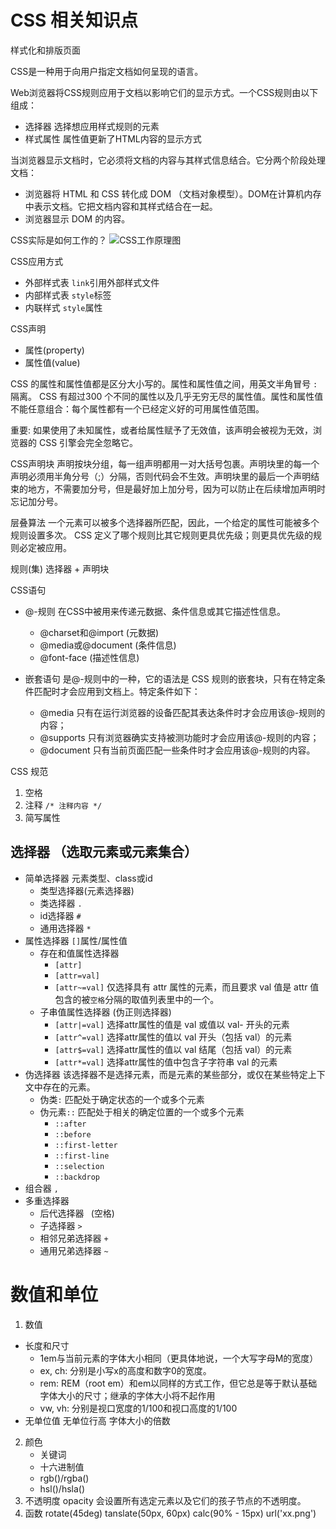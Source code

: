 # CSS 相关知识点

样式化和排版页面 

CSS是一种用于向用户指定文档如何呈现的语言。

Web浏览器将CSS规则应用于文档以影响它们的显示方式。一个CSS规则由以下组成：
+ 选择器 选择想应用样式规则的元素
+ 样式属性 属性值更新了HTML内容的显示方式

当浏览器显示文档时，它必须将文档的内容与其样式信息结合。它分两个阶段处理文档：

+ 浏览器将 HTML 和 CSS 转化成 DOM （文档对象模型）。DOM在计算机内存中表示文档。它把文档内容和其样式结合在一起。
+ 浏览器显示 DOM 的内容。

CSS实际是如何工作的？
![CSS工作原理图](https://mdn.mozillademos.org/files/11781/rendering.svg)

CSS应用方式
+ 外部样式表 `link`引用外部样式文件
+ 内部样式表 `style`标签
+ 内联样式 `style`属性  

CSS声明
+ 属性(property)
+ 属性值(value)  

CSS 的属性和属性值都是区分大小写的。属性和属性值之间，用英文半角冒号 `:` 隔离。 CSS 有超过300 个不同的属性以及几乎无穷无尽的属性值。属性和属性值不能任意组合：每个属性都有一个已经定义好的可用属性值范围。 

重要: 如果使用了未知属性，或者给属性赋予了无效值，该声明会被视为无效，浏览器的 CSS 引擎会完全忽略它。  

CSS声明块
声明按块分组，每一组声明都用一对大括号包裹。声明块里的每一个声明必须用半角分号（;）分隔，否则代码会不生效。声明块里的最后一个声明结束的地方，不需要加分号，但是最好加上加分号，因为可以防止在后续增加声明时忘记加分号。

层叠算法
一个元素可以被多个选择器所匹配，因此，一个给定的属性可能被多个规则设置多次。 CSS 定义了哪个规则比其它规则更具优先级；则更具优先级的规则必定被应用。

规则(集) 选择器 + 声明块

CSS语句
+ @-规则 在CSS中被用来传递元数据、条件信息或其它描述性信息。 

    - @charset和@import (元数据)
    - @media或@document (条件信息) 
    - @font-face (描述性信息)
+ 嵌套语句 是@-规则中的一种，它的语法是 CSS 规则的嵌套块，只有在特定条件匹配时才会应用到文档上。特定条件如下：

    - @media 只有在运行浏览器的设备匹配其表达条件时才会应用该@-规则的内容；
    - @supports 只有浏览器确实支持被测功能时才会应用该@-规则的内容；
    - @document 只有当前页面匹配一些条件时才会应用该@-规则的内容。

CSS 规范
1. 空格 
1. 注释 `/* 注释内容 */`
1. 简写属性

## 选择器 （选取元素或元素集合）
+ 简单选择器 元素类型、class或id
    + 类型选择器(元素选择器)
    + 类选择器 `.` 
    + id选择器 `#` 
    + 通用选择器 `*`
+ 属性选择器 `[]`属性/属性值 
    + 存在和值属性选择器 
        + `[attr]`
        + `[attr=val]`
        + `[attr~=val]` 仅选择具有 attr 属性的元素，而且要求 val 值是 attr 值包含的被`空格`分隔的取值列表里中的一个。
    + 子串值属性选择器 (伪正则选择器) 
        + `[attr|=val]` 选择attr属性的值是 val 或值以 val- 开头的元素 
        + `[attr^=val]` 选择attr属性的值以 val 开头（包括 val）的元素
        + `[attr$=val]` 选择attr属性的值以 val 结尾（包括 val）的元素 
        + `[attr*=val]` 选择attr属性的值中包含子字符串 val 的元素 
+ 伪选择器 该选择器不是选择元素，而是元素的某些部分，或仅在某些特定上下文中存在的元素。 
    + 伪类`:` 匹配处于确定状态的一个或多个元素
    + 伪元素`::` 匹配处于相关的确定位置的一个或多个元素 
        + `::after`
        + `::before`
        + `::first-letter`
        + `::first-line`
        + `::selection`
        + `::backdrop`
+ 组合器 `,`
+ 多重选择器
    + 后代选择器 ` `(空格)
    + 子选择器 `>`
    + 相邻兄弟选择器 `+`
    + 通用兄弟选择器 `~`

# 数值和单位
1. 数值
+ 长度和尺寸
    + 1em与当前元素的字体大小相同（更具体地说，一个大写字母M的宽度）
    + ex, ch: 分别是小写x的高度和数字0的宽度。
    + rem: REM（root em）和em以同样的方式工作，但它总是等于默认基础字体大小的尺寸；继承的字体大小将不起作用
    + vw, vh: 分别是视口宽度的1/100和视口高度的1/100
+ 无单位值
    无单位行高 字体大小的倍数
2. 颜色
    + 关键词
    + 十六进制值
    + rgb()/rgba()
    + hsl()/hsla()
3. 不透明度 opacity 会设置所有选定元素以及它们的孩子节点的不透明度。
4. 函数 rotate(45deg) tanslate(50px, 60px) calc(90% - 15px) url('xx.png')
